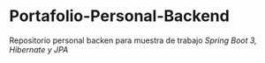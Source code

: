 # Portafolio-Personal-Backend
Repositorio personal backen para muestra de trabajo *Spring Boot 3, Hibernate y JPA*
